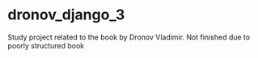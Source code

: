 # dronov_django_3
Study project related to the book by Dronov Vladimir.
Not finished due to poorly structured book
